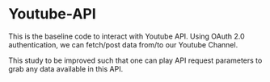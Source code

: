 # Youtube-API

This is the baseline code to interact with Youtube API.
Using OAuth 2.0 authentication, we can fetch/post data from/to our Youtube Channel.

This study to be improved such that one can play API request parameters to grab any data available in this API.


